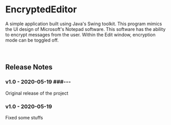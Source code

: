 # EncryptedEditor
A simple application built using Java's Swing toolkit.
This program mimics the UI design of Microsoft's Notepad software.
This software has the ability to encrypt messages from the user.
Within the Edit window, encryption mode can be toggled off.
<br/><br/><br/>

## Release Notes ##
### v1.0 - 2020-05-19 ###---
Original release of the project

### v1.0 - 2020-05-19 ###
Fixed some stuffs
